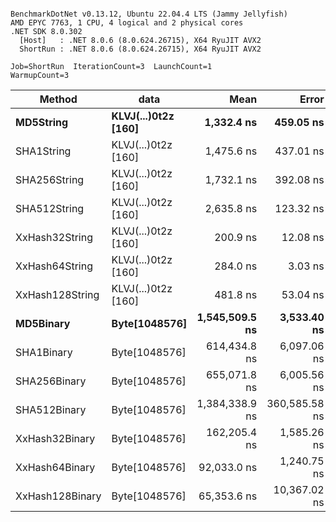 ```

BenchmarkDotNet v0.13.12, Ubuntu 22.04.4 LTS (Jammy Jellyfish)
AMD EPYC 7763, 1 CPU, 4 logical and 2 physical cores
.NET SDK 8.0.302
  [Host]   : .NET 8.0.6 (8.0.624.26715), X64 RyuJIT AVX2
  ShortRun : .NET 8.0.6 (8.0.624.26715), X64 RyuJIT AVX2

Job=ShortRun  IterationCount=3  LaunchCount=1  
WarmupCount=3  

```
| Method          | data                | Mean           | Error         | StdDev       | Min            | Max            | Gen0   | Allocated |
|---------------- |-------------------- |---------------:|--------------:|-------------:|---------------:|---------------:|-------:|----------:|
| **MD5String**       | **KLVJ(...)0t2z [160]** |     **1,332.4 ns** |     **459.05 ns** |     **25.16 ns** |     **1,317.3 ns** |     **1,361.5 ns** | **0.0134** |    **1128 B** |
| SHA1String      | KLVJ(...)0t2z [160] |     1,475.6 ns |     437.01 ns |     23.95 ns |     1,460.2 ns |     1,503.2 ns | 0.0153 |    1416 B |
| SHA256String    | KLVJ(...)0t2z [160] |     1,732.1 ns |     392.08 ns |     21.49 ns |     1,717.6 ns |     1,756.8 ns | 0.0210 |    1856 B |
| SHA512String    | KLVJ(...)0t2z [160] |     2,635.8 ns |     123.32 ns |      6.76 ns |     2,631.1 ns |     2,643.5 ns | 0.0381 |    3240 B |
| XxHash32String  | KLVJ(...)0t2z [160] |       200.9 ns |      12.08 ns |      0.66 ns |       200.3 ns |       201.6 ns | 0.0069 |     584 B |
| XxHash64String  | KLVJ(...)0t2z [160] |       284.0 ns |       3.03 ns |      0.17 ns |       283.9 ns |       284.2 ns | 0.0086 |     728 B |
| XxHash128String | KLVJ(...)0t2z [160] |       481.8 ns |      53.04 ns |      2.91 ns |       478.5 ns |       484.0 ns | 0.0134 |    1128 B |
| **MD5Binary**       | **Byte[1048576]**       | **1,545,509.5 ns** |   **3,533.40 ns** |    **193.68 ns** | **1,545,310.9 ns** | **1,545,697.8 ns** |      **-** |      **41 B** |
| SHA1Binary      | Byte[1048576]       |   614,434.8 ns |   6,097.06 ns |    334.20 ns |   614,235.8 ns |   614,820.7 ns |      - |      49 B |
| SHA256Binary    | Byte[1048576]       |   655,071.8 ns |   6,005.56 ns |    329.18 ns |   654,789.1 ns |   655,433.2 ns |      - |      57 B |
| SHA512Binary    | Byte[1048576]       | 1,384,338.9 ns | 360,585.58 ns | 19,764.91 ns | 1,372,031.4 ns | 1,407,137.4 ns |      - |      89 B |
| XxHash32Binary  | Byte[1048576]       |   162,205.4 ns |   1,585.26 ns |     86.89 ns |   162,125.4 ns |   162,297.8 ns |      - |      32 B |
| XxHash64Binary  | Byte[1048576]       |    92,033.0 ns |   1,240.75 ns |     68.01 ns |    91,984.1 ns |    92,110.6 ns |      - |      32 B |
| XxHash128Binary | Byte[1048576]       |    65,353.6 ns |  10,367.02 ns |    568.25 ns |    64,989.5 ns |    66,008.4 ns |      - |      40 B |
